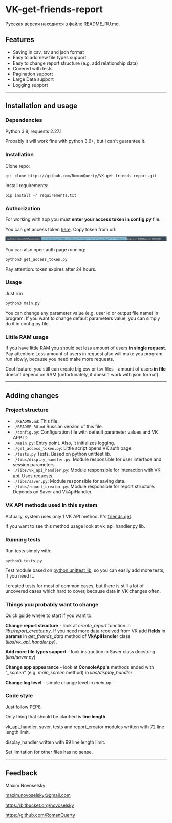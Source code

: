 # VK-get-friends-report

Русская версия находится в файле README_RU.md.

## Features

* Saving in csv, tsv and json format
* Easy to add new file types support
* Easy to change report structure (e.g. add relationship data)
* Covered with tests
* Pagination support
* Large Data support
* Logging support

---

## Installation and usage

### Dependencies

Python 3.8, requests 2.27.1

Probably it will work fine with python 3.6+, but I can't guarantee it.

### Installation

Clone repo:

    git clone https://github.com/RomanQuerty/VK-get-friends-report.git

Install requirements:

    pip install -r requirements.txt


### Authorization

For working with app you must **enter your access token in config.py** file.

You can get access token [here](https://oauth.vk.com/authorize?client_id=8060115&display=page&redirect_uri=https://oauth.vk.com/blank.html&scope=friends&response_type=token&v=5.131).
Copy token from url:

![Token example](README_images/token_from_browser.png)

You can also open auth page running:

    python3 get_access_token.py

Pay attention: token expires after 24 hours.

### Usage

Just run

    python3 main.py

You can change any parameter value (e.g. user id or output file name) in program. If you want to change default 
parameters value, you can simply do it in config.py file.



### Little RAM usage

If you have little RAM you should set less amount of users **in single request**. Pay attention: Less amount of users in
request also will make you program run slowly, because you need make more requests.

Cool feature: you still can create big csv or tsv files - amount of users **in file** doesn't depend on RAM
(unfortunately, it doesn't work with json format).

---

## Adding changes

### Project structure

* `./README.md`:                 This file.
* `./README_RU.md`               Russian version of this file.
* `./config.py`:                 Configuration file with default parameter values and VK APP ID.
* `./main.py`:                   Entry point. Also, it initializes logging.
* `./get_access_token.py`:       Little script opens VK auth page.
* `./tests.py`                   Tests. Based on python unittest lib.
* `./libs/display_handler.py`:   Module responsible for user interface and session parameters.
* `./libs/vk_api_handler.py`:    Module responsible for interaction with VK api. Uses requests.
* `./libs/saver.py`:             Module responsible for saving data.
* `./libs/report_creator.py`:    Module responsible for report structure. Depends on Saver and VkApiHandler.


### VK API methods used in this system

Actually, system uses only 1 VK API method. It's [friends.get](https://dev.vk.com/method/friends.get).

If you want to see this method usage look at vk_api_handler.py lib.

### Running tests

Run tests simply with:

    python3 tests.py

Test module based on [python unittest lib](https://docs.python.org/3/library/unittest.html), so you can easily add more
tests, if you need it.

I created tests for most of common cases, but there is still a lot of uncovered cases which hard to cover, because
data in VK changes often.

### Things you probably want to change

Quick guide where to start if you want to:

**Change report structure** - look at *create_report* function in *libs/report_creator.py*. If you need more data
received from VK add **fields** in **params** in *get_friends_data* method of **VkApiHandler** class
(*libs/vk_api_handler.py*).

**Add more file types support** - look instruction in Saver class docstring (*libs/saver.py*)

**Change app appearance** - look at **ConsoleApp's** methods ended with "*_screen*" (e.g. *main_screen* method) in
*libs/display_handler*.

**Change log level** - simple change level in *main.py*.

### Code style

Just follow [PEP8](https://www.python.org/dev/peps/pep-0008/).

Only thing that should be clarified is **line length**.

vk_api_handler, saver, tests and report_creator modules written with 72 line length limit.

display_handler written with 99 line length limit.

Set limitation for other files has no sense.

---

## Feedback
Maxim Novoselsky

maxim.novoselsky@gmail.com

https://bitbucket.org/novoselsky

https://github.com/RomanQuerty